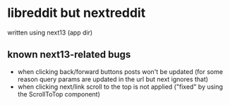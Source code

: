 # libreddit but nextreddit

written using next13 (app dir)

## known next13-related bugs

- when clicking back/forward buttons posts won't be updated (for some reason query params are updated in the url but next ignores that)
- when clicking next/link scroll to the top is not applied ("fixed" by using the ScrollToTop component)
